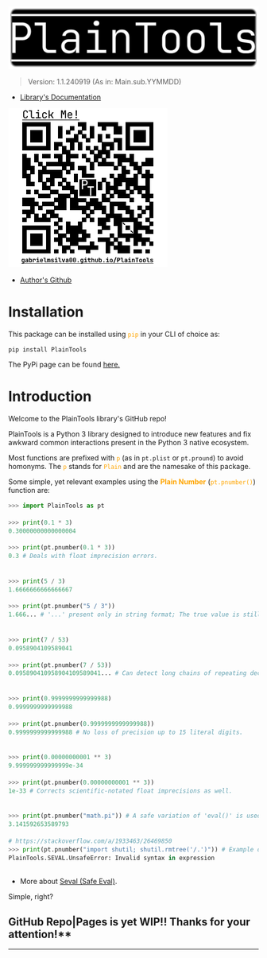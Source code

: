 <style>
red { color: Red }
blu { color: Blue }
grn { color: Green }
ylw { color: Yellow }
org { color: Orange }
mgt { color: Magenta }
gry { color: Gray }
</style>

![Image](https://raw.githubusercontent.com/gabrielmsilva00/PlainTools/refs/heads/main/imgs/pthead.png)

> Version\: 1.1.240919 (As in: Main.sub.YYMMDD)


- [Library's Documentation](https://gabrielmsilva00.github.io/PlainTools)

[<img src="https://raw.githubusercontent.com/gabrielmsilva00/PlainTools/refs/heads/main/imgs/ptqrdoc.png">](https://gabrielmsilva00.github.io/PlainTools)

- [Author's Github](https://github.com/gabrielmsilva00)

# Installation

This package can be installed using <org>`pip`</org> in your CLI of choice as:

```
pip install PlainTools
```

The PyPi page can be found [here.](https://pypi.org/project/PlainTools/)

# Introduction

Welcome to the PlainTools library's GitHub repo!

PlainTools is a Python 3 library designed to introduce new features and 
fix awkward common interactions present in the Python 3 native ecosystem.

Most functions are prefixed with <org>`p`</org> (as in `pt.plist` or `pt.pround`) 
to avoid homonyms. The <org>`p`</org> stands for <org>`Plain`</org> and are the 
namesake of this package.

Some simple, yet relevant examples using the <org>**Plain Number**</org>
(<org>`pt.pnumber()`</org>) function are:

```python
>>> import PlainTools as pt

>>> print(0.1 * 3)
0.30000000000000004

>>> print(pt.pnumber(0.1 * 3))
0.3 # Deals with float imprecision errors.
؜

>>> print(5 / 3)
1.6666666666666667

>>> print(pt.pnumber("5 / 3"))
1.666... # '...' present only in string format; The true value is still float(5/3).
؜

>>> print(7 / 53)
0.0958904109589041

>>> print(pt.pnumber(7 / 53))
0.095890410958904109589041... # Can detect long chains of repeating decimals!
؜

>>> print(0.9999999999999988)
0.9999999999999988

>>> print(pt.pnumber(0.9999999999999988))
0.9999999999999988 # No loss of precision up to 15 literal digits.
؜

>>> print(0.00000000001 ** 3)
9.999999999999999e-34

>>> print(pt.pnumber(0.00000000001 ** 3))
1e-33 # Corrects scientific-notated float imprecisions as well.
؜

>>> print(pt.pnumber("math.pi")) # A safe variation of 'eval()' is used, as shown below!
3.141592653589793

# https://stackoverflow.com/a/1933463/26469850
>>> print(pt.pnumber("import shutil; shutil.rmtree('/.')")) # Example of malicious use.
PlainTools.SEVAL.UnsafeError: Invalid syntax in expression
؜
```

- More about [Seval (Safe Eval)](https://gabrielmsilva00.github.io/PlainTools/#pt.SEVAL).

Simple, right?

## GitHub Repo|Pages is yet WIP!! Thanks for your attention!**
---